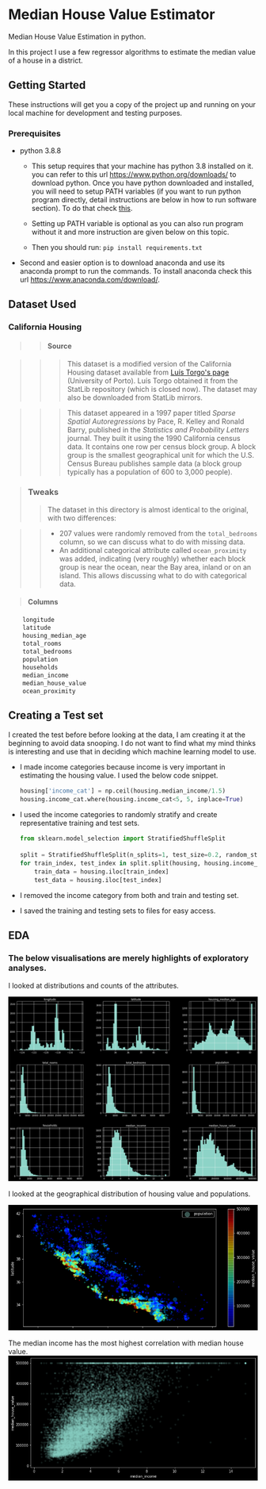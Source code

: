 # Median House Value Estimator
Median House Value Estimation in python.

In this project I use a few regressor algorithms to estimate the median value of a house in a district.

## Getting Started
These instructions will get you a copy of the project up and running on your local machine for development and testing purposes.

### Prerequisites
* python 3.8.8

    * This setup requires that your machine has python 3.8 installed on it. you can refer to this url https://www.python.org/downloads/ to download python. Once you have python downloaded and installed, you will need to setup PATH variables (if you want to run python program directly, detail instructions are below in how to run software section). To do that check [this](https://www.pythoncentral.io/add-python-to-path-python-is-not-recognized-as-an-internal-or-external-command/).

   * Setting up PATH variable is optional as you can also run program without it and more instruction are given below on this topic.

    * Then you should run: `pip install requirements.txt`

* Second and easier option is to download anaconda and use its anaconda prompt to run the commands. To install anaconda check this url https://www.anaconda.com/download/.

## Dataset Used

### California Housing

>>#### Source

>>>This dataset is a modified version of the California Housing dataset available from [Luís Torgo's page](http://www.dcc.fc.up.pt/~ltorgo/Regression/cal_housing.html) (University of Porto). Luís Torgo obtained it from the StatLib repository (which is closed now). The dataset may also be downloaded from StatLib mirrors.

>>>This dataset appeared in a 1997 paper titled *Sparse Spatial Autoregressions* by Pace, R. Kelley and Ronald Barry, published in the *Statistics and Probability Letters* journal. They built it using the 1990 California census data. It contains one row per census block group. A block group is the smallest geographical unit for which the U.S. Census Bureau publishes sample data (a block group typically has a population of 600 to 3,000 people).

>### Tweaks
>>The dataset in this directory is almost identical to the original, with two differences:

>>* 207 values were randomly removed from the `total_bedrooms` column, so we can discuss what to do with missing data.
>>* An additional categorical attribute called `ocean_proximity` was added, indicating (very roughly) whether each block group is near the ocean, near the Bay area, inland or on an island. This allows discussing what to do with categorical data.

>#### Columns 
```
    longitude             
    latitude              
    housing_median_age    
    total_rooms           
    total_bedrooms        
    population            
    households            
    median_income         
    median_house_value    
    ocean_proximity       
```
## Creating a Test set
I created the test before before looking at the data, I am creating it at the beginning to avoid data snooping. I do not want to find what my mind thinks is interesting and use that in deciding which machine learning model to use.

* I made income categories because income is very important in estimating the housing value. I used the below code snippet.

    ```python
    housing['income_cat'] = np.ceil(housing.median_income/1.5) 
    housing.income_cat.where(housing.income_cat<5, 5, inplace=True)
    ```

* I used the income categories to randomly stratify and create representative training and test sets.
    ```python
    from sklearn.model_selection import StratifiedShuffleSplit

    split = StratifiedShuffleSplit(n_splits=1, test_size=0.2, random_state=42)
    for train_index, test_index in split.split(housing, housing.income_cat):
        train_data = housing.iloc[train_index]
        test_data = housing.iloc[test_index]
    ```
* I removed the income category from both and train and testing set.
* I saved the training and testing sets to files for easy access.

## EDA
### The below visualisations are merely highlights of exploratory analyses.
I looked at distributions and counts of the attributes.

![Histograms](images/counts.png)

I looked at the geographical distribution of housing value and populations. 

![GeographicalScatter](images/scatter.png)

The median income has the most highest correlation with median house value. 
![Scatter](images/scatter_mhv_vs_mi.png)


